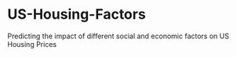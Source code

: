 # US-Housing-Factors
Predicting the impact of different social and economic factors on US Housing Prices
